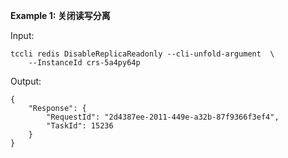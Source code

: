 **Example 1: 关闭读写分离**



Input: 

```
tccli redis DisableReplicaReadonly --cli-unfold-argument  \
    --InstanceId crs-5a4py64p
```

Output: 
```
{
    "Response": {
        "RequestId": "2d4387ee-2011-449e-a32b-87f9366f3ef4",
        "TaskId": 15236
    }
}
```

